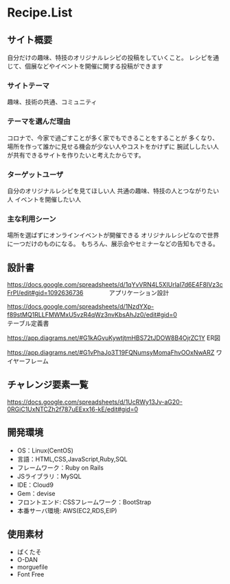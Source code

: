 # Recipe.List

## サイト概要
自分だけの趣味、特技のオリジナルレシピの投稿をしていくこと。
レシピを通じて、個展などやイベントを開催に関する投稿ができます

### サイトテーマ
趣味、技術の共通、コミュニティ

### テーマを選んだ理由
コロナで、今家で過ごすことが多く家でもできることをすることが
多くなり、場所を作って誰かに見せる機会が少ない人やコストをかけずに
腕試ししたい人が共有できるサイトを作りたいと考えたからです。

### ターゲットユーザ
自分のオリジナルレシピを見てほしい人
共通の趣味、特技の人とつながりたい人
イベントを開催したい人

### 主な利用シーン
場所を選ばずにオンラインイベントが開催できる
オリジナルレシピなので世界に一つだけのものになる。
もちろん、展示会やセミナーなどの告知もできる。

## 設計書
<https://docs.google.com/spreadsheets/d/1qYvVRN4L5XIUrlaI7d6E4F8IVz3cFrPI/edit#gid=1092636736>
　　　　アプリケーション設計




<https://docs.google.com/spreadsheets/d/1NzdYXp-f89stMQ1RLLFMWMxU5vzR4qWz3nvKbsAhJz0/edit#gid=0>
        　　　　　　　　　　　　　　　　　　　      　　　　　　　　　　　　　　　　　　テーブル定義書

<https://app.diagrams.net/#G1kAGvuKywtjtmHBS72tJDOW8B4OjrZC1Y>
ER図

<https://app.diagrams.net/#G1vPhaJo3T19FQNumsyMomaFhvOOxNwARZ>
ワイヤーフレーム

## チャレンジ要素一覧

<https://docs.google.com/spreadsheets/d/1UcRWy13Jv-aG20-0RGiC1UxNTCZh2f787uEExx16-kE/edit#gid=0>

## 開発環境
- OS：Linux(CentOS)
- 言語：HTML,CSS,JavaScript,Ruby,SQL
- フレームワーク：Ruby on Rails
- JSライブラリ：MySQL
- IDE：Cloud9
- Gem：devise
- フロントエンド: CSSフレームワーク：BootStrap
- 本番サーバ環境: AWS(EC2,RDS,EIP)

## 使用素材
- ぱくたそ
- O-DAN
- morguefile
- Font Free
